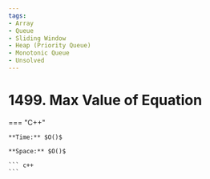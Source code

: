 ```yaml
---
tags:
- Array
- Queue
- Sliding Window
- Heap (Priority Queue)
- Monotonic Queue
- Unsolved
---
```



# 1499. Max Value of Equation

=== "C++"

    **Time:** $O()$

    **Space:** $O()$

    ``` c++
    ```
